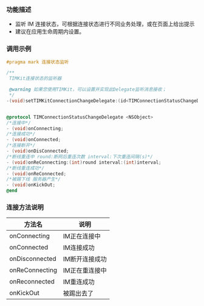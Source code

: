 ### 功能描述
- 监听 IM 连接状态，可根据连接状态进行不同业务处理，或在页面上给出提示
- 建议在应用生命周期内设置。
### 调用示例
```objectivec
#pragma mark 连接状态监听

/**
 TIMKit连接状态的监听器

 @warning 如果您使用TIMKit，可以设置并实现此Delegate监听消息接收；
 */
-(void)setTIMKitConnectionChangeDelegate:(id<TIMConnectionStatusChangeDelegate>)delegate;


@protocol TIMConnectionStatusChangeDelegate <NSObject>
/*连接中*/
- (void)onConnecting;
/*连接成功*/
- (void)onConnected;
/*连接断开*/
- (void)onDisConnected;
/*断线重连中 round:断网后重连次数 interval:下次重连间隔(s)*/
- (void)onReConnecting:(int)round interval:(int)interval;
/*断线重连成功*/
- (void)onReConnected;
/*被踢下线 服务器产生*/
- (void)onKickOut;
@end
```
### 连接方法说明
| 方法名 | 说明 |
| --- | --- |
| onConnecting | IM正在连接中 |
| onConnected | IM连接成功 |
| onDisconnected | IM断开连接成功 |
| onReConnecting | IM正在重连接中 |
| onReconnected | IM重连成功 |
| onKickOut | 被踢出去了 |

